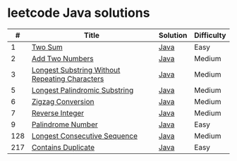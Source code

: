# leetcode Java solutions


| #   | Title                                                                                                                          | Solution                                         | Difficulty |
|-----|--------------------------------------------------------------------------------------------------------------------------------|--------------------------------------------------|------------|
| 1   | [Two Sum](https://leetcode.com/problems/two-sum/)                                                                              | [Java](./src/two-sum.java)                       | Easy       |
| 2   | [Add Two Numbers](https://leetcode.com/problems/add-two-numbers/)                                                              | [Java](./src/add-two-numbers.java)               | Medium     |
| 3   | [Longest Substring Without Repeating Characters](https://leetcode.com/problems/longest-substring-without-repeating-characters/) | [Java](./src/longest-sub-without-rep-char.java)  | Medium     |
| 5   | [Longest Palindromic Substring](https://leetcode.com/problems/longest-palindromic-substring/)                                  | [Java](./src/Longest-Palindromic-Substring.java) | Medium     |
| 6   | [Zigzag Conversion](https://leetcode.com/problems/zigzag-conversion/)                                                          | [Java](./src/Zigzag-Conversion.java)             | Medium     |
| 7   | [Reverse Integer](https://leetcode.com/problems/reverse-integer/)                                                              | [Java](./src/Reverse-Integer.java)               | Medium     |
| 9   | [Palindrome Number](https://leetcode.com/problems/palindrome-number/)                                                          | [Java](./src/palindrome-number.java)             | Easy       |
| 128 | [Longest Consecutive Sequence](https://leetcode.com/problems/longest-consecutive-sequence/)                                    | [Java](./src/longest-consecutive-sequence.java)             | Medium     |
| 217 | [Contains Duplicate](https://leetcode.com/problems/contains-duplicate/)                                                                | [Java](./src/contains-duplicate.java)             | Easy       |